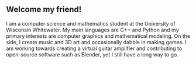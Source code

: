 ## Welcome my friend!

I am a computer science and mathematics student at the University of Wisconsin Whitewater.
My main languages are C++ and Python and my primary interests are computer graphics and mathematical modeling.
On the side, I create music and 3D art and occasionally dabble in making games.
I am working towards creating a virtual guitar amplifier and contributing to open-source software such as Blender, yet I still have a long way to go.
